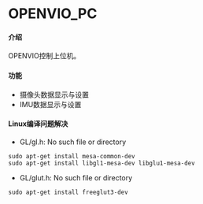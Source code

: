 # OPENVIO_PC

#### 介绍
OPENVIO控制上位机。  


#### 功能
* 摄像头数据显示与设置
* IMU数据显示与设置

#### Linux编译问题解决

* GL/gl.h: No such file or directory
```
sudo apt-get install mesa-common-dev
sudo apt-get install libgl1-mesa-dev libglu1-mesa-dev
```

* GL/glut.h: No such file or directory

```
sudo apt-get install freeglut3-dev
```



